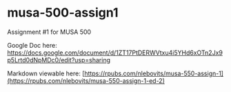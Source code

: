 # musa-500-assign1
Assignment #1 for MUSA 500


Google Doc here: https://docs.google.com/document/d/1ZT17PtDERWVtxu4i5YHd6xOTn2Jx9p5Lrtd0dNpMDc0/edit?usp=sharing

Markdown viewable here: [https://rpubs.com/nlebovits/musa-550-assign-1](https://rpubs.com/nlebovits/musa-550-assign-1-ed-2)
